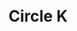 ---
title: "Circle K"
url: /albuquerque/circle-k-montgomery-boulevard-northeast/
shop: Lebensmittel
---